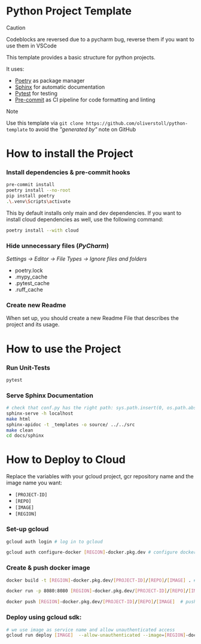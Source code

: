 # Python Project Template
> [!Caution]
> Codeblocks are reversed due to a pycharm bug, reverse them if you want to use them in VSCode

This template provides a basic structure for python projects.

It uses:
- [Poetry](https://python-poetry.org/) as package manager
- [Sphinx](https://www.sphinx-doc.org/en/master/) for automatic documentation
- [Pytest](https://docs.pytest.org/en/stable/) for testing
- [Pre-commit](https://pre-commit.com/) as CI pipeline for code formatting and linting

> [!NOTE]
> Use this template via `git clone https://github.com/oliverstoll/python-template` to avoid the *"generated by"* note on GitHub

# How to install the Project

### Install dependencies & pre-commit hooks 
```bash
pre-commit install
poetry install --no-root
pip install poetry
.\.venv\Scripts\activate
```

This by default installs only main and dev dependencies. If you want to install cloud dependencies as well, use the following command:

```bash
poetry install --with cloud
```

### Hide unnecessary files (*PyCharm*)
*Settings -> Editor -> File Types -> Ignore files and folders*
- poetry.lock
- .mypy_cache
- .pytest_cache
- .ruff_cache

### Create new Readme
When set up, you should create a new Readme File that describes the project and its usage.


# How to use the Project


### Run Unit-Tests
```bash
pytest
```

### Serve Sphinx Documentation
```bash
# check that conf.py has the right path: sys.path.insert(0, os.path.abspath(".."))
sphinx-serve -h localhost
make html
sphinx-apidoc -t _templates -o source/ ../../src
make clean
cd docs/sphinx
```


# How to Deploy to Cloud
Replace the variables with your gcloud project, gcr repository name and the image name you want:
  - `[PROJECT-ID]`
  - `[REPO]`
  - `[IMAGE]`
  - `[REGION]`

### Set-up gcloud
```bash
gcloud auth login # log in to gcloud
```
```bash
gcloud auth configure-docker [REGION]-docker.pkg.dev # configure docker (only first time on device)
```

### Create & push docker image
```bash
docker build -t [REGION]-docker.pkg.dev/[PROJECT-ID]/[REPO]/[IMAGE] . # build docker image
```

```bash
docker run -p 8080:8080 [REGION]-docker.pkg.dev/[PROJECT-ID]/[REPO]/[IMAGE] # test locally
```

```bash
docker push [REGION]-docker.pkg.dev/[PROJECT-ID]/[REPO]/[IMAGE]  # push to artifact registry
```

### Deploy using gcloud sdk:
```bash
# we use image as service name and allow unauthenticated access
gcloud run deploy [IMAGE]  --allow-unauthenticated --image=[REGION]-docker.pkg.dev/[PROJECT-ID]/[REPO]/[IMAGE]:latest --region=[REGION] --project=[PROJECT-ID]
```
